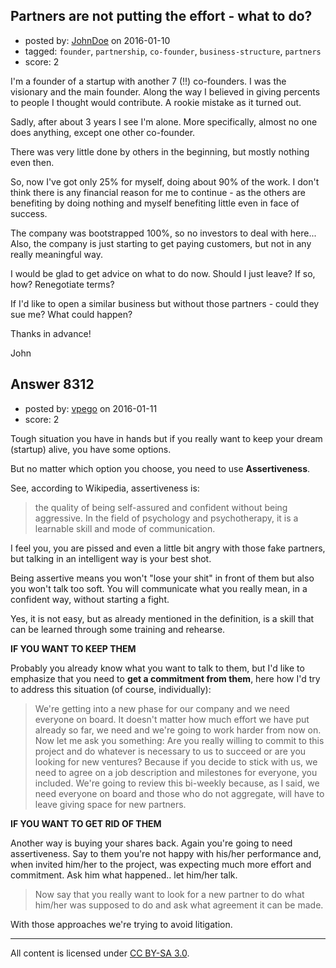 ## Partners are not putting the effort - what to do?

- posted by: [JohnDoe](https://stackexchange.com/users/7609798/johndoe) on 2016-01-10
- tagged: `founder`, `partnership`, `co-founder`, `business-structure`, `partners`
- score: 2

I'm a founder of a startup with another 7 (!!) co-founders. I was the visionary and the main founder. Along the way I believed in giving percents to people I thought would contribute. A rookie mistake as it turned out.

Sadly, after about 3 years I see I'm alone. More specifically, almost no one does anything, except one other co-founder.

There was very little done by others in the beginning, but mostly nothing even then.

So, now I've got only 25% for myself, doing about 90% of the work. I don't think there is any financial reason for me to continue - as the others are benefiting by doing nothing and myself benefiting little even in face of success.

The company was bootstrapped 100%, so no investors to deal with here... Also, the company is just starting to get paying customers, but not in any really meaningful way.

I would be glad to get advice on what to do now. Should I just leave? If so, how? Renegotiate terms?

If I'd like to open a similar business but without those partners - could they sue me? What could happen?

Thanks in advance!

John



## Answer 8312

- posted by: [vpego](https://stackexchange.com/users/7073322/vpego) on 2016-01-11
- score: 2

Tough situation you have in hands but if you really want to keep your dream (startup) alive, you have some options.

But no matter which option you choose, you need to use **Assertiveness**. 

See, according to Wikipedia, assertiveness is:

> the quality of being self-assured and confident without being
> aggressive. In the field of psychology and psychotherapy, it is a
> learnable skill and mode of communication.

I feel you, you are pissed and even a little bit angry with those fake partners, but talking in an intelligent way is your best shot. 

Being assertive means you won't "lose your shit" in front of them but also you won't talk too soft. You will communicate what you really mean, in a confident way, without starting a fight. 

Yes, it is not easy, but as already mentioned in the definition, is a skill that can be learned through some training and rehearse.

**IF YOU WANT TO KEEP THEM**

Probably you already know what you want to talk to them, but I'd like to emphasize that you need to **get a commitment from them**, here how I'd try to address this situation (of course, individually): 

> We're getting into a new phase for our company and we need everyone on
> board. It doesn't matter how much effort we have put already so far,
> we need and we're going to work harder from now on. Now let me ask you
> something: Are you really willing to commit to this project and do
> whatever is necessary to us to succeed or are you looking for new
> ventures? Because if you decide to stick with us, we need to agree on
> a job description and milestones for everyone, you included. We're
> going to review this bi-weekly because, as I said, we need everyone on
> board and those who do not aggregate, will have to leave giving space
> for new partners.

**IF YOU WANT TO GET RID OF THEM**

Another way is buying your shares back. Again you're going to need assertiveness. Say to them you're not happy with his/her performance and, when invited him/her to the project, was expecting much more effort and commitment. Ask him what happened.. let him/her talk. 

> Now say that you really want to look for a new partner to do what
> him/her was supposed to do and ask what agreement it can be made.

With those approaches we're trying to avoid litigation.






---

All content is licensed under [CC BY-SA 3.0](https://creativecommons.org/licenses/by-sa/3.0/).
